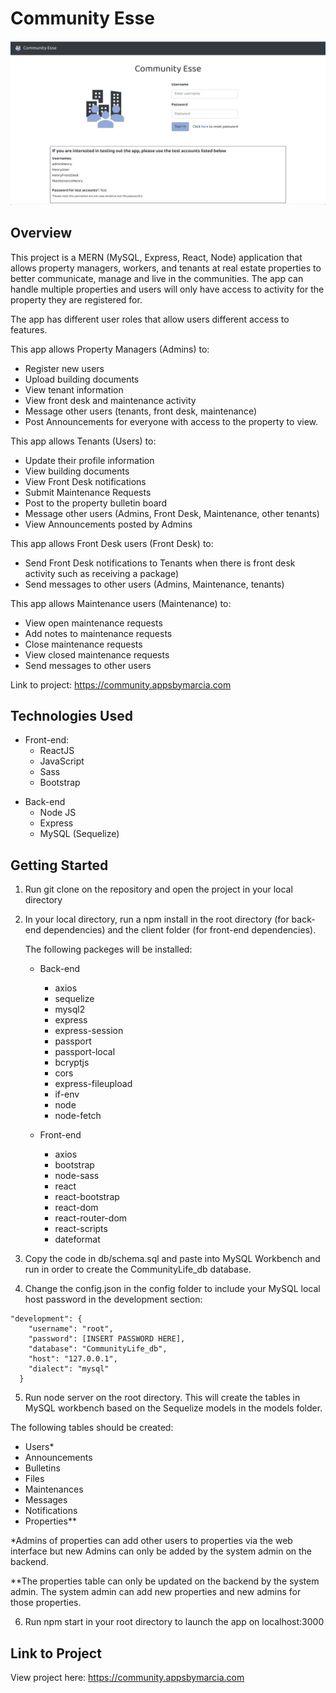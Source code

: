 # Community Esse

<img src="./img/communityesse_loginpage.png" alt="Login page" />

## Overview

This project is a MERN (MySQL, Express, React, Node) application that allows property managers, workers, and tenants at real estate properties to better communicate, manage and live in the communities. The app can handle multiple properties and users will only have access to activity for the property they are registered for.

The app has different user roles that allow users different access to features.

This app allows Property Managers (Admins) to:

- Register new users
- Upload building documents
- View tenant information
- View front desk and maintenance activity
- Message other users (tenants, front desk, maintenance)
- Post Announcements for everyone with access to the property to view.

This app allows Tenants (Users) to:

- Update their profile information
- View building documents
- View Front Desk notifications
- Submit Maintenance Requests
- Post to the property bulletin board
- Message other users (Admins, Front Desk, Maintenance, other tenants)
- View Announcements posted by Admins

This app allows Front Desk users (Front Desk) to:

- Send Front Desk notifications to Tenants when there is front desk activity such as receiving a package)
- Send messages to other users (Admins, Maintenance, tenants)

This app allows Maintenance users (Maintenance) to:

- View open maintenance requests
- Add notes to maintenance requests
- Close maintenance requests
- View closed maintenance requests
- Send messages to other users

Link to project: https://community.appsbymarcia.com

## Technologies Used

- Front-end:
  - ReactJS
  - JavaScript
  - Sass
  - Bootstrap

* Back-end
  - Node JS
  - Express
  - MySQL (Sequelize)

## Getting Started

1. Run git clone on the repository and open the project in your local directory
2. In your local directory, run a npm install in the root directory (for back-end dependencies) and the client folder (for front-end dependencies).

   The following packeges will be installed:

   - Back-end

     - axios
     - sequelize
     - mysql2
     - express
     - express-session
     - passport
     - passport-local
     - bcryptjs
     - cors
     - express-fileupload
     - if-env
     - node
     - node-fetch

   - Front-end
     - axios
     - bootstrap
     - node-sass
     - react
     - react-bootstrap
     - react-dom
     - react-router-dom
     - react-scripts
     * dateformat

3. Copy the code in db/schema.sql and paste into MySQL Workbench and run in order to create the CommunityLife_db database.

4. Change the config.json in the config folder to include your MySQL local host password in the development section:

```
"development": {
    "username": "root",
    "password": [INSERT PASSWORD HERE],
    "database": "CommunityLife_db",
    "host": "127.0.0.1",
    "dialect": "mysql"
  }

```

5. Run node server on the root directory. This will create the tables in MySQL workbench based on the Sequelize models in the models folder.

The following tables should be created:

- Users\*
- Announcements
- Bulletins
- Files
- Maintenances
- Messages
- Notifications
- Properties\*\*

\*Admins of properties can add other users to properties via the web interface but new Admins can only be added by the system admin on the backend.

\*\*The properties table can only be updated on the backend by the system admin. The system admin can add new properties and new admins for those properties.

6. Run npm start in your root directory to launch the app on localhost:3000

## Link to Project

View project here: https://community.appsbymarcia.com
